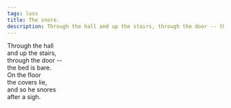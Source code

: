 ```yaml
---
tags: loss
title: The snore.
description: Through the hall and up the stairs, through the door -- the bed is bare. 
---
```




Through the hall  
and up the stairs,  
through the door --  
the bed is bare.  
On the floor  
the covers lie,  
and so he snores  
after a sigh.  
